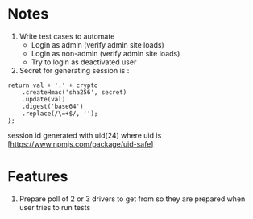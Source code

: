 # Notes
1. Write test cases to automate
    * Login as admin (verify admin site loads)
    * Login as non-admin (verify admin site loads)
    * Try to login as deactivated user
2. Secret for generating session is :
```
return val + '.' + crypto
    .createHmac('sha256', secret)
    .update(val)
    .digest('base64')
    .replace(/\=+$/, '');
};

```
session id generated with uid(24) where uid is [https://www.npmjs.com/package/uid-safe]


# Features
1. Prepare poll of 2 or 3 drivers to get from so they are prepared when user tries to run tests